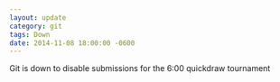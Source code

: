 ```yaml
---
layout: update
category: git
tags: Down
date: 2014-11-08 18:00:00 -0600
---
```


Git is down to disable submissions for the 6:00 quickdraw tournament
